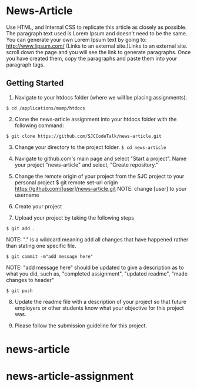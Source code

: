 # News-Article
Use HTML, and Internal CSS to replicate this article as closely as possible. The paragraph text used is Lorem Ipsum and doesn't need to be the same. You can generate your own Lorem Ipsum text by going to: http://www.lipsum.com/ (Links to an external site.)Links to an external site. scroll down the page and you will see the link to generate paragraphs. Once you have created them, copy the paragraphs and paste them into your paragraph tags. 

## Getting Started
1. Navigate to your htdocs folder (where we will be placing assignments).

``
$ cd /applications/mamp/htdocs
``

2. Clone the news-article assignment into your htdocs folder with the following command:

``
$ git clone https://github.com/SJCCodeTalk/news-article.git
``

3. Change your directory to the project folder.
``
$ cd news-article
``

4. Navigate to github.com's main page and select "Start a project". Name your project "news-article" and select, "Create repository."

5. Change the remote origin of your project from the SJC project to your personal project
$ git remote set-url origin https://github.com/[user]/news-article.git
NOTE: change [user] to your username

6. Create your project

7. Upload your project by taking the following steps

``
$ git add .
``

NOTE: "." is a wildcard meaning add all changes that have happened rather than stating one specific file. 

``
$ git commit -m"add message here"
``

NOTE: "add message here" should be updated to give a description as to what you did, such as, "completed assignment", "updated readme", "made changes to header"

``
$ git push
``

8. Update the readme file with a description of your project so that future employers or other students know what your objective for this project was. 

9. Please follow the submission guideline for this project.
# news-article
# news-article-assignment
